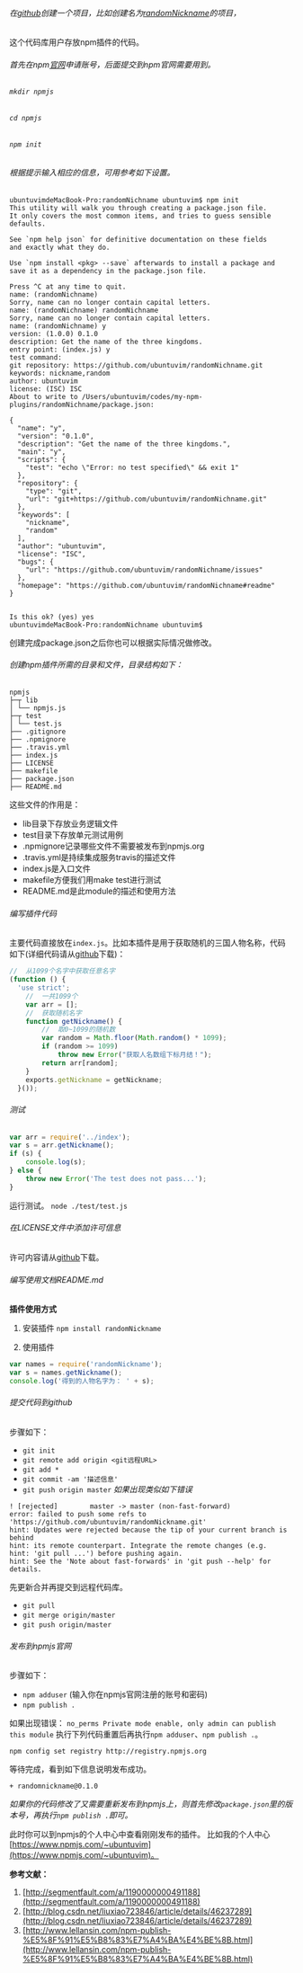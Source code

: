 ###### 在[github](https://github.com/)创建一个项目，比如创建名为[randomNickname](https://github.com/ubuntuvim/randomNickname)的项目，
这个代码库用户存放npm插件的代码。
###### 首先在npm[官网](https://www.npmjs.com/)申请账号，后面提交到npm官网需要用到。
###### `mkdir npmjs`
###### `cd npmjs`
###### `npm init`
###### 根据提示输入相应的信息，可用参考如下设置。
```shell
ubuntuvimdeMacBook-Pro:randomNichname ubuntuvim$ npm init
This utility will walk you through creating a package.json file.
It only covers the most common items, and tries to guess sensible defaults.

See `npm help json` for definitive documentation on these fields
and exactly what they do.

Use `npm install <pkg> --save` afterwards to install a package and
save it as a dependency in the package.json file.

Press ^C at any time to quit.
name: (randomNichname)
Sorry, name can no longer contain capital letters.
name: (randomNichname) randomNichname
Sorry, name can no longer contain capital letters.
name: (randomNichname) y
version: (1.0.0) 0.1.0
description: Get the name of the three kingdoms.
entry point: (index.js) y
test command:
git repository: https://github.com/ubuntuvim/randomNichname.git
keywords: nickname,random
author: ubuntuvim
license: (ISC) ISC
About to write to /Users/ubuntuvim/codes/my-npm-plugins/randomNichname/package.json:

{
  "name": "y",
  "version": "0.1.0",
  "description": "Get the name of the three kingdoms.",
  "main": "y",
  "scripts": {
    "test": "echo \"Error: no test specified\" && exit 1"
  },
  "repository": {
    "type": "git",
    "url": "git+https://github.com/ubuntuvim/randomNichname.git"
  },
  "keywords": [
    "nickname",
    "random"
  ],
  "author": "ubuntuvim",
  "license": "ISC",
  "bugs": {
    "url": "https://github.com/ubuntuvim/randomNichname/issues"
  },
  "homepage": "https://github.com/ubuntuvim/randomNichname#readme"
}


Is this ok? (yes) yes
ubuntuvimdeMacBook-Pro:randomNichname ubuntuvim$
```
创建完成package.json之后你也可以根据实际情况做修改。

###### 创建npm插件所需的目录和文件，目录结构如下：

```
npmjs
├─┬ lib
│ └── npmjs.js
├─┬ test
│ └── test.js
├── .gitignore
├── .npmignore
├── .travis.yml
├── index.js
├── LICENSE
├── makefile
├── package.json
├── README.md
```
这些文件的作用是：

* lib目录下存放业务逻辑文件
* test目录下存放单元测试用例
* .npmignore记录哪些文件不需要被发布到npmjs.org
* .travis.yml是持续集成服务travis的描述文件
* index.js是入口文件
* makefile方便我们用make test进行测试
* README.md是此module的描述和使用方法

###### 编写插件代码
主要代码直接放在`index.js`。比如本插件是用于获取随机的三国人物名称，代码如下(详细代码请从[github](https://github.com/ubuntuvim/randomNickname/blob/master/index.js)下载)：
```javascript
//  从1099个名字中获取任意名字
(function () {
  'use strict';
    //  一共1099个
    var arr = [];
    //  获取随机名字
    function getNickname() {
        //  取0~1099的随机数
        var random = Math.floor(Math.random() * 1099);
        if (random >= 1099)
            throw new Error("获取人名数组下标月结！");
        return arr[random];
    }
    exports.getNickname = getNickname;
  }());
```
###### 测试
```javascript
var arr = require('../index');
var s = arr.getNickname();
if (s) {
    console.log(s);
} else {
    throw new Error('The test does not pass...');
}
```

运行测试。
`node ./test/test.js`

###### 在LICENSE文件中添加许可信息

许可内容请从[github](https://github.com/ubuntuvim/randomNickname/blob/master/LICENSE)下载。

###### 编写使用文档README.md

**插件使用方式**

1. 安装插件
`npm install randomNickname`

2. 使用插件
```javascript
var names = require('randomNickname');
var s = names.getNickname();
console.log('得到的人物名字为： ' + s);
```

###### 提交代码到github

步骤如下：

* `git init`
* `git remote add origin <git远程URL>`
* `git add *`
* `git commit -am '描述信息'`
* `git push origin master`
_如果出现类似如下错误_

```shell
! [rejected]        master -> master (non-fast-forward)
error: failed to push some refs to 'https://github.com/ubuntuvim/randomNickname.git'
hint: Updates were rejected because the tip of your current branch is behind
hint: its remote counterpart. Integrate the remote changes (e.g.
hint: 'git pull ...') before pushing again.
hint: See the 'Note about fast-forwards' in 'git push --help' for details.
```

先更新合并再提交到远程代码库。

* `git pull`
* `git merge origin/master`
* `git push origin/master`

###### 发布到npmjs官网

步骤如下：

* `npm adduser`   (输入你在npmjs官网注册的账号和密码)
* `npm publish .`

如果出现错误：
`no_perms Private mode enable, only admin can publish this module`
执行下列代码重置后再执行`npm adduser`、`npm publish .`。
```
npm config set registry http://registry.npmjs.org
```

等待完成，看到如下信息说明发布成功。
```
+ randomnickname@0.1.0
```

_如果你的代码修改了又需要重新发布到npmjs上，则首先修改`package.json`里的版本号，再执行`npm publish .`即可。_

此时你可以到npmjs的个人中心中查看刚刚发布的插件。
比如我的个人中心[https://www.npmjs.com/~ubuntuvim](https://www.npmjs.com/~ubuntuvim)。

**参考文献：**

1. [http://segmentfault.com/a/1190000000491188](http://segmentfault.com/a/1190000000491188)
2. [http://blog.csdn.net/liuxiao723846/article/details/46237289](http://blog.csdn.net/liuxiao723846/article/details/46237289)
3. [http://www.lellansin.com/npm-publish-%E5%8F%91%E5%B8%83%E7%A4%BA%E4%BE%8B.html](http://www.lellansin.com/npm-publish-%E5%8F%91%E5%B8%83%E7%A4%BA%E4%BE%8B.html)
